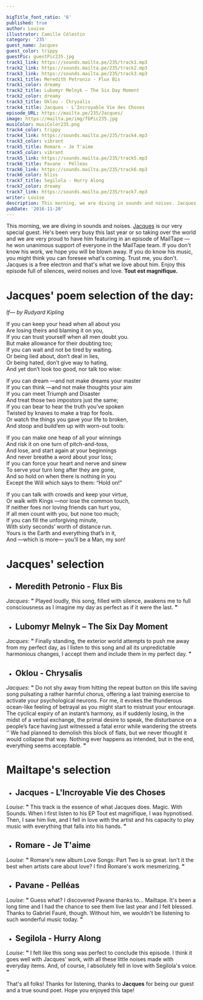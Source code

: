 ```yaml
---

bigTitle_font_ratio: '6'
published: true
author: Louise
illustrator: Camille Célestin
category: '235'
guest_name: Jacques
guest_color: trippy
guestPic: guestPic235.jpg
track1_link: https://sounds.mailta.pe/235/track1.mp3
track2_link: https://sounds.mailta.pe/235/track2.mp3
track3_link: https://sounds.mailta.pe/235/track3.mp3
track1_title: Meredith Petronio - Flux Bis
track1_color: dreamy
track2_title: Lubomyr Melnyk – The Six Day Moment
track2_color: dreamy
track3_title: Oklou - Chrysalis
track4_title: Jacques - L'Incroyable Vie des Choses
episode_URL: https://mailta.pe/235/Jacques/
image: https://mailta.pe/img/fbPic235.jpg
musiColor: musiColor235.png
track4_color: trippy
track4_link: https://sounds.mailta.pe/235/track4.mp3
track3_color: vibrant
track5_title: Romare — Je T'aime
track5_color: vibrant
track5_link: https://sounds.mailta.pe/235/track5.mp3
track6_title: Pavane - Pélleas
track6_link: https://sounds.mailta.pe/235/track6.mp3
track6_color: bliss
track7_title: Segilola - Hurry Along
track7_color: dreamy
track7_link: https://sounds.mailta.pe/235/track7.mp3
writer: Louise
description: This morning, we are diving in sounds and noises. Jacques is our very special guest. He's been very busy this last year or so taking over the world. We are very proud to have him featuring in an episode of MailTape. He won unanimous support of everyone in the MailTape team.
pubDate: '2016-11-20'
---
```

This morning, we are diving in sounds and noises. [Jacques](https://www.facebook.com/musiquetransversale/?fref=ts) is our very special guest. He's been very busy this last year or so taking over the world and we are very proud to have him featuring in an episode of MailTape — he won unanimous support of everyone in the MailTape team. If you don't know his work, we hope you will be blown away. If you do know his music, you might think you can foresee what's coming. Trust me, you don't. Jacques is a free electron and that's what we love about him. Enjoy this episode full of silences, weird noises and love. **Tout est magnifique.**

# Jacques' poem selection of the day: 

_If— by Rudyard Kipling_

If you can keep your head when all about you<br>
Are losing theirs and blaming it on you,<br>
If you can trust yourself when all men doubt you.<br>
But make allowance for their doubting too;<br>
If you can wait and not be tired by waiting.<br>
Or being lied about, don’t deal in lies,<br>
Or being hated, don’t give way to hating,<br>
And yet don’t look too good, nor talk too wise:<br>

If you can dream —and not make dreams your master<br>
If you can think —and not make thoughts your aim<br>
If you can meet Triumph and Disaster<br>
And treat those two impostors just the same;<br>
If you can bear to hear the truth you’ve spoken<br>
Twisted by knaves to make a trap for fools.<br>
Or watch the things you gave your life to broken,<br>
And stoop and build’em up with worn-out tools:<br>

If you can make one heap of all your winnings<br>
And risk it on one turn of pitch-and-toss,<br>
And lose, and start again at your beginnings<br>
And never breathe a word about your loss;<br>
If you can force your heart and nerve and sinew<br>
To serve your turn long after they are gone,<br>
And so hold on when there is nothing in you<br>
Except the Will which says to them: “Hold on!”<br>

If you can talk with crowds and keep your virtue,<br>
Or walk with Kings —nor lose the common touch,<br>
If neither foes nor loving friends can hurt you,<br>
If all men count with you, but none too much;<br>
If you can fill the unforgiving minute,<br>
With sixty seconds’ worth of distance run.<br>
Yours is the Earth and everything that’s in it,<br>
And —which is more— you’ll be a Man, my son! 

# **Jacques' selection**

+ ## Meredith Petronio - Flux Bis
_Jacques_: **"** Played loudly, this song, filled with silence, awakens me to full consciousness as I imagine my day as perfect as if it were the last. **"** 

+ ## Lubomyr Melnyk – The Six Day Moment
_Jacques_: **"** Finally standing, the exterior world attempts to push me away from my perfect day, as I listen to this song and all its unpredictable harmonious changes, I accept them and include them in my perfect day. **"** 

+ ## Oklou - Chrysalis 
_Jacques_: **"** Do not shy away from hitting the repeat button on this life saving song pulsating a rather harmful chorus, offering a last training exercise to activate your psychological neurons. For me, it evokes the thunderous ocean-like feeling of betrayal as you might start to mistrust your entourage. The cyclical expiry of an instant’s harmony, as if suddenly losing, in the midst of a verbal exchange, the primal desire to speak, the disturbance on a people’s face having just witnessed a fatal error while wandering the streets ‘’ We had planned to demolish this block of flats, but we never thought it would collapse that way. Nothing ever happens as intended, but in the end, everything seems acceptable. **"** 

# **Mailtape's selection**

+ ## Jacques - L'Incroyable Vie des Choses
_Louise_: **"** This track is the essence of what Jacques does. Magic. With Sounds. When I first listen to his EP Tout est magnifique, I was hypnotised. Then, I saw him live, and I fell in love with the artist and his capacity to play music with everything that falls into his hands. **"** 

+ ## Romare - Je T'aime
_Louise_: **"** Romare's new album Love Songs: Part Two is so great. Isn't it the best when artists care about love? I find Romare's work mesmerizing. **"** 

+ ## Pavane - Pelléas
_Louise_: **"** Guess what? I discovered Pavane thanks to... Mailtape. It's been a long time and I had the chance to see them live last year and I felt blessed. Thanks to Gabriel Fauré, though. Without him, we wouldn't be listening to such wonderful music today. **"** 

+ ## Segilola - Hurry Along
_Louise_: **"** I felt like this song was perfect to conclude this episode. I think it goes well with Jacques' work, with all these little noises made with everyday items. And, of course, I absolutely fell in love with Segilola's voice. **"** 

That's all folks! Thanks for listening, thanks to **Jacques** for being our guest and a true sound poet. Hope you enjoyed this tape!
